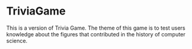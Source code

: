# TriviaGame
This is a version of Trivia Game.
The theme of this game is to test users knowledge about the figures that contributed in the history of computer science.

